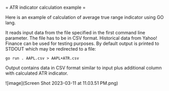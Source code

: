 = ATR indicator calculation example =

Here is an example of calculation of average true range indicator using GO lang.

It reads input data from the file specified in the first command line parameter.
The file has to be in CSV format. Historical data from Yahoo! Finance can be
used for testing purposes. By default output is printed to STDOUT which may
be redirected to a file:

```
go run . AAPL.csv > AAPL+ATR.csv
```

Output contains data in CSV format similar to input plus additional column with
calculated ATR indicator.

![image](Screen Shot 2023-03-11 at 11.03.51 PM.png)
